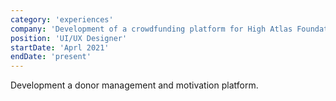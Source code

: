 ```yaml
---
category: 'experiences'
company: 'Development of a crowdfunding platform for High Atlas Foundation:'
position: 'UI/UX Designer'
startDate: 'Aprl 2021'
endDate: 'present'
---
```


Development a donor management and motivation platform.
